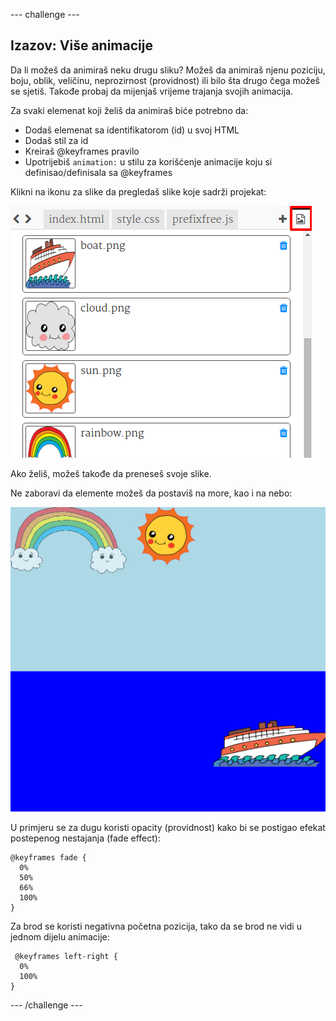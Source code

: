 --- challenge ---

## Izazov: Više animacije

Da li možeš da animiraš neku drugu sliku? Možeš da animiraš njenu poziciju, boju, oblik, veličinu, neprozirnost (providnost) ili bilo šta drugo čega možeš se sjetiš. Takođe probaj da mijenjaš vrijeme trajanja svojih animacija.

Za svaki elemenat koji želiš da animiraš biće potrebno da:

+ Dodaš elemenat sa identifikatorom (id) u svoj HTML
+ Dodaš stil za id
+ Kreiraš @keyframes pravilo
+ Upotrijebiš `animation:` u stilu za korišćenje animacije koju si definisao/definisala sa @keyframes 

Klikni na ikonu za slike da pregledaš slike koje sadrži projekat:

![screenshot](images/sunrise-images.png)

Ako želiš, možeš takođe da preneseš svoje slike.

Ne zaboravi da elemente možeš da postaviš na more, kao i na nebo:

![screenshot](images/sunrise-boat.png)

U primjeru se za dugu koristi opacity (providnost) kako bi se postigao efekat postepenog nestajanja (fade effect):

    @keyframes fade {
      0%  
      50% 
      66% 
      100%  
    }
    

Za brod se koristi negativna početna pozicija, tako da se brod ne vidi u jednom dijelu animacije:

     @keyframes left-right {
      0%   
      100% 
    }
    

--- /challenge ---